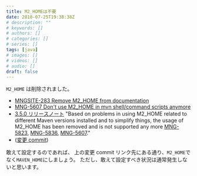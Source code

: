 ```yaml
---
title: M2_HOMEは不要
date: 2018-07-25T19:38:38Z
# description: ""
# keywords: []
# authors: []
# categories: []
# series: []
tags: [java]
# images: []
# videos: []
# audio: []
draft: false
---
```


`M2_HOME` は削除されました。

- [MNGSITE-283 Remove M2_HOME from documentation](https://issues.apache.org/jira/browse/MNGSITE-283)
- [MNG-5607 Don't use M2_HOME in mvn shell/command scripts anymore](https://issues.apache.org/jira/browse/MNG-5607)
- [3.5.0 リリースノート](https://maven.apache.org/docs/3.5.0/release-notes.html) "Based on problems in using M2_HOME related to different Maven versions installed and to simplify things, the usage of M2_HOME has been removed and is not supported any more [MNG-5823](https://issues.apache.org/jira/browse/MNG-5823), [MNG-5836](https://issues.apache.org/jira/browse/MNG-5836), [MNG-5607](https://issues.apache.org/jira/browse/MNG-5607)."
- ([変更 commit](https://github.com/apache/maven/commit/065281c43d7435be204aa963e1f94d1128bb5351))

敢えて設定するのであれば、 上の変更 commit リンク先にある通り、`M2_HOME`でなく`MAVEN_HOME`にしましょう。
ただし、敢えて設定すべき状況は通常発生しないと思います。
